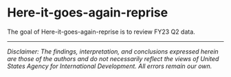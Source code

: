 
# Here-it-goes-again-reprise

<!-- badges: start -->
<!-- badges: end -->

The goal of Here-it-goes-again-reprise is to review FY23 Q2 data. 


---

*Disclaimer: The findings, interpretation, and conclusions expressed herein are those of the authors and do not necessarily reflect the views of United States Agency for International Development. All errors remain our own.*